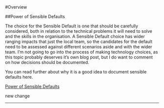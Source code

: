 #Overview

##Power of Sensible Defaults

The choice for the Sensible Default is one that should be carefully considered, both in relation to the technical problems it will need to solve and the skills in the organisation. A Sensible Default choice has wider ranging impacts that just the local team, so the candidates for the default need to be assessed against different scenarios aside and with the wider team. I’m not going to go into the process of making technology choices, as this topic probably deserves it’s own blog post, but I do want to comment on how decisions should be documented.

You can read further about why it is a good idea to document sensible defaults here. 

[Power of Sensible Defaults](https://stevebennett.co/2017/07/24/the-power-of-sensible-defaults/)

new change
***
